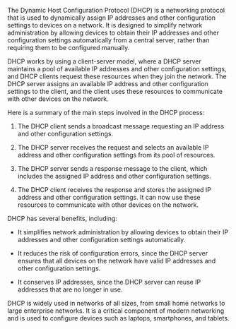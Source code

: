The Dynamic Host Configuration Protocol (DHCP) is a networking protocol that is used to dynamically assign IP addresses and other configuration settings to devices on a network. It is designed to simplify network administration by allowing devices to obtain their IP addresses and other configuration settings automatically from a central server, rather than requiring them to be configured manually.

DHCP works by using a client-server model, where a DHCP server maintains a pool of available IP addresses and other configuration settings, and DHCP clients request these resources when they join the network. The DHCP server assigns an available IP address and other configuration settings to the client, and the client uses these resources to communicate with other devices on the network.

Here is a summary of the main steps involved in the DHCP process:

1.  The DHCP client sends a broadcast message requesting an IP address and other configuration settings.

2.  The DHCP server receives the request and selects an available IP address and other configuration settings from its pool of resources.

3.  The DHCP server sends a response message to the client, which includes the assigned IP address and other configuration settings.

4.  The DHCP client receives the response and stores the assigned IP address and other configuration settings. It can now use these resources to communicate with other devices on the network.

DHCP has several benefits, including:

-   It simplifies network administration by allowing devices to obtain their IP addresses and other configuration settings automatically.

-   It reduces the risk of configuration errors, since the DHCP server ensures that all devices on the network have valid IP addresses and other configuration settings.

-   It conserves IP addresses, since the DHCP server can reuse IP addresses that are no longer in use.

DHCP is widely used in networks of all sizes, from small home networks to large enterprise networks. It is a critical component of modern networking and is used to configure devices such as laptops, smartphones, and tablets.